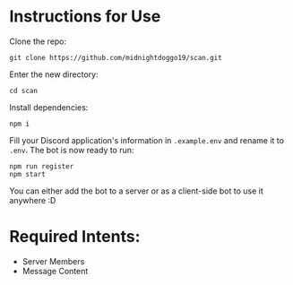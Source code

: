 # Instructions for Use

Clone the repo:
```
git clone https://github.com/midnightdoggo19/scan.git
```
Enter the new directory:
```
cd scan
```
Install dependencies:
```
npm i
```
Fill your Discord application's information in `.example.env` and rename it to `.env`. The bot is now ready to run:
```
npm run register
npm start
```
You can either add the bot to a server or as a client-side bot to use it anywhere :D
# Required Intents:
* Server Members
* Message Content
